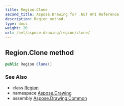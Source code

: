 ```yaml
---
title: Region.Clone
second_title: Aspose.Drawing for .NET API Reference
description: Region method. 
type: docs
weight: 20
url: /net/aspose.drawing/region/clone/
---
```

## Region.Clone method

```csharp
public Region Clone()
```

### See Also

* class [Region](../)
* namespace [Aspose.Drawing](../../region/)
* assembly [Aspose.Drawing.Common](../../../)


